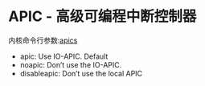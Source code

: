 APIC - 高级可编程中断控制器
==================

内核命令行参数:[apics](https://www.kernel.org/doc/html/latest/x86/x86_64/boot-options.html#apics)

* apic: Use IO-APIC. Default
* noapic: Don’t use the IO-APIC.
* disableapic: Don’t use the local APIC


